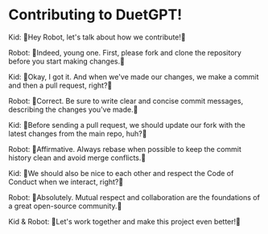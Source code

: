 # Contributing to DuetGPT!

Kid: 🎵Hey Robot, let's talk about how we contribute!🎵

Robot: 🎵Indeed, young one. First, please fork and clone the repository before you start making changes.🎵

Kid: 🎵Okay, I got it. And when we've made our changes, we make a commit and then a pull request, right?🎵

Robot: 🎵Correct. Be sure to write clear and concise commit messages, describing the changes you've made.🎵

Kid: 🎵Before sending a pull request, we should update our fork with the latest changes from the main repo, huh?🎵

Robot: 🎵Affirmative. Always rebase when possible to keep the commit history clean and avoid merge conflicts.🎵

Kid: 🎵We should also be nice to each other and respect the Code of Conduct when we interact, right?🎵

Robot: 🎵Absolutely. Mutual respect and collaboration are the foundations of a great open-source community.🎵

Kid & Robot: 🎵Let's work together and make this project even better!🎵